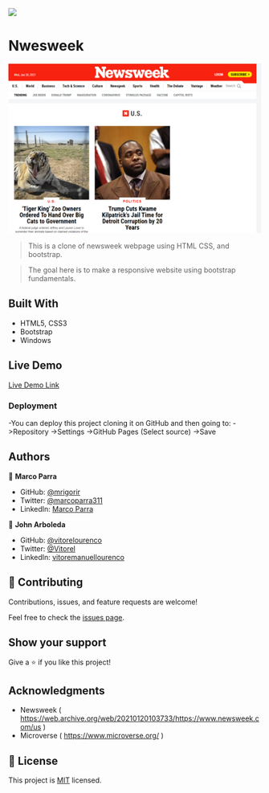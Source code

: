 ![](https://img.shields.io/badge/Microverse-blueviolet)

# Nwesweek

![screenshot](img/newsweek.png)

> This is a clone of newsweek webpage using HTML CSS, and bootstrap.  

> The goal here is to make a responsive website using bootstrap fundamentals.

## Built With

- HTML5, CSS3
- Bootstrap
- Windows


## Live Demo

[Live Demo Link](https://maha-magdy.github.io/The-Next-Web-home/)


### Deployment

-You can deploy this project cloning it on GitHub and then going to:
->Repository
->Settings
->GitHub Pages
(Select source)
->Save


## Authors

👤 **Marco Parra**

- GitHub: [@mrigorir](https://github.com/mrigorir)
- Twitter: [@marcoparra311](https://twitter.com/marcoparra311)
- LinkedIn: [Marco Parra](https://www.linkedin.com/in/marco-parra-leal-a93318101/)

👤 **John Arboleda**

- GitHub: [@vitorelourenco](https://github.com/vitorelourenco/)
- Twitter: [@Vitorel](https://twitter.com/Vitorel)
- LinkedIn: [vitoremanuellourenco](https://www.linkedin.com/in/vitoremanuellourenco/)


## 🤝 Contributing

Contributions, issues, and feature requests are welcome!

Feel free to check the [issues page](issues/).

## Show your support

Give a ⭐️ if you like this project!

## Acknowledgments

- Newsweek ( https://web.archive.org/web/20210120103733/https://www.newsweek.com/us )
- Microverse ( https://www.microverse.org/ )

## 📝 License

This project is [MIT](lic.url) licensed.


